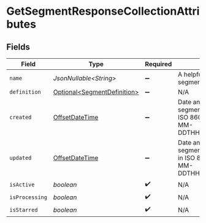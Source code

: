 # GetSegmentResponseCollectionAttributes


## Fields

| Field                                                                                            | Type                                                                                             | Required                                                                                         | Description                                                                                      | Example                                                                                          |
| ------------------------------------------------------------------------------------------------ | ------------------------------------------------------------------------------------------------ | ------------------------------------------------------------------------------------------------ | ------------------------------------------------------------------------------------------------ | ------------------------------------------------------------------------------------------------ |
| `name`                                                                                           | *JsonNullable\<String>*                                                                          | :heavy_minus_sign:                                                                               | A helpful name to label the segment                                                              | Repeat Purchasers                                                                                |
| `definition`                                                                                     | [Optional\<SegmentDefinition>](../../models/components/SegmentDefinition.md)                     | :heavy_minus_sign:                                                                               | N/A                                                                                              |                                                                                                  |
| `created`                                                                                        | [OffsetDateTime](https://docs.oracle.com/javase/8/docs/api/java/time/OffsetDateTime.html)        | :heavy_minus_sign:                                                                               | Date and time when the segment was created, in ISO 8601 format (YYYY-MM-DDTHH:MM:SS.mmmmmm)      | 2022-11-08T00:00:00+00:00                                                                        |
| `updated`                                                                                        | [OffsetDateTime](https://docs.oracle.com/javase/8/docs/api/java/time/OffsetDateTime.html)        | :heavy_minus_sign:                                                                               | Date and time when the segment was last updated, in ISO 8601 format (YYYY-MM-DDTHH:MM:SS.mmmmmm) | 2022-11-08T00:00:00+00:00                                                                        |
| `isActive`                                                                                       | *boolean*                                                                                        | :heavy_check_mark:                                                                               | N/A                                                                                              |                                                                                                  |
| `isProcessing`                                                                                   | *boolean*                                                                                        | :heavy_check_mark:                                                                               | N/A                                                                                              |                                                                                                  |
| `isStarred`                                                                                      | *boolean*                                                                                        | :heavy_check_mark:                                                                               | N/A                                                                                              |                                                                                                  |